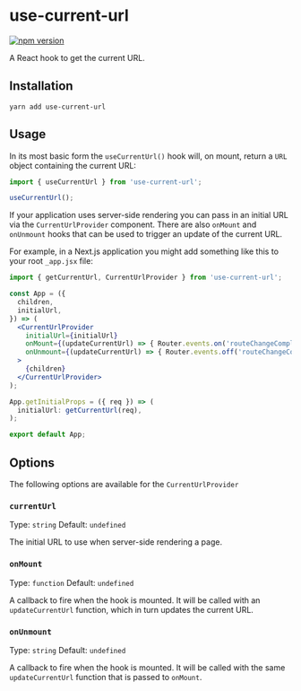 # use-current-url

[![npm version](https://badge.fury.io/js/use-current-url.svg)](https://badge.fury.io/js/use-current-url)

A React hook to get the current URL.

## Installation

```
yarn add use-current-url
```

## Usage

In its most basic form the `useCurrentUrl()` hook will, on mount, return a `URL` object
containing the current URL:

```jsx
import { useCurrentUrl } from 'use-current-url';

useCurrentUrl();
```

If your application uses server-side rendering you can pass in an initial URL
via the `CurrentUrlProvider` component. There are also `onMount` and `onUnmount`
hooks that can be used to trigger an update of the current URL.

For example, in a Next.js application you might add something like this to your
root `_app.jsx` file:

```jsx
import { getCurrentUrl, CurrentUrlProvider } from 'use-current-url';

const App = ({
  children,
  initialUrl,
}) => (
  <CurrentUrlProvider
    initialUrl={initialUrl}
    onMount={(updateCurrentUrl) => { Router.events.on('routeChangeComplete', updateCurrentUrl); }}
    onUnmount={(updateCurrentUrl) => { Router.events.off('routeChangeComplete', updateCurrentUrl); }}
  >
    {children}
  </CurrentUrlProvider>
);

App.getInitialProps = ({ req }) => (
  initialUrl: getCurrentUrl(req),
);

export default App;
```

## Options

The following options are available for the `CurrentUrlProvider`

### `currentUrl`

Type: `string`
Default: `undefined`

The initial URL to use when server-side rendering a page.

### `onMount`

Type: `function`
Default: `undefined`

A callback to fire when the hook is mounted. It will be called with an
`updateCurrentUrl` function, which in turn updates the current URL.

### `onUnmount`

Type: `string`
Default: `undefined`

A callback to fire when the hook is mounted. It will be called with the same
`updateCurrentUrl` function that is passed to `onMount`.
